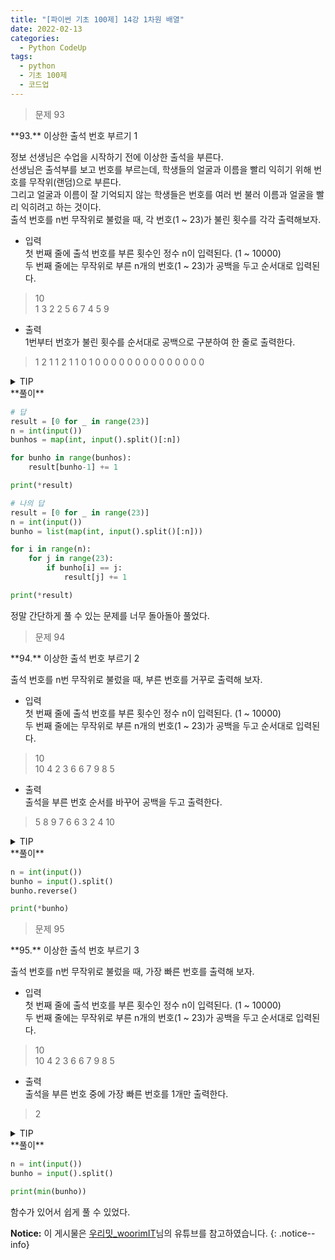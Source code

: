 ```yaml
---
title: "[파이썬 기초 100제] 14강 1차원 배열"
date: 2022-02-13
categories:
  - Python CodeUp
tags:
  - python
  - 기초 100제
  - 코드업
---
```


> 문제 93

<div class="notice--danger" markdown="1">
**93.** 이상한 출석 번호 부르기 1<br>

정보 선생님은 수업을 시작하기 전에 이상한 출석을 부른다.<br>
선생님은 출석부를 보고 번호를 부르는데, 학생들의 얼굴과 이름을 빨리 익히기 위해 번호를 무작위(랜덤)으로 부른다.<br>
그리고 얼굴과 이름이 잘 기억되지 않는 학생들은 번호를 여러 번 불러 이름과 얼굴을 빨리 익히려고 하는 것이다.<br>
출석 번호를 n번 무작위로 불렀을 때, 각 번호(1 ~ 23)가 불린 횟수를 각각 출력해보자.<br>

- 입력<br>
첫 번째 줄에 출석 번호를 부른 횟수인 정수 n이 입력된다. (1 ~ 10000)<br>
두 번째 줄에는 무작위로 부른 n개의 번호(1 ~ 23)가 공백을 두고 순서대로 입력된다.<br>
> 10<br>
> 1 3 2 2 5 6 7 4 5 9

- 출력<br>
1번부터 번호가 불린 횟수를 순서대로 공백으로 구분하여 한 줄로 출력한다.<br>
> 1 2 1 1 2 1 1 0 1 0 0 0 0 0 0 0 0 0 0 0 0 0 0
</div>

<details>
<summary>TIP</summary>
<div markdown="1">

파이썬에서는 배열의 비어있는 공간을 미리 확보해 놓을 수 없다.따라서 필요한 갯수 만큼 *'어떠한 값'*으로 초기화 시켜주어야 한다.

```python
LIST = list(range(23)) # 0~22번지까지 0-22의 숫자들로 채워진다.

LIST = [0 for _ in range(23)] # 0~22번지까지 0으로 채워진다.
```

호출되는 번호(주소값)의 값을 기존 값에서 +1하여 저장해주는 방식으로 해당 번호가 몇 번 호출되었는지 카운트할 수 있다.

아래 코드에서 `'*(Asterisk)'`를 사용한 이유

문제에서 원하는 출력값은 리스트 형태가 아닌, 내부의 원소를 그대로 출력하길 요구했기 때문이다.

```python
print( [1,2,3] ) # [1,2,3]

print( *[1,2,3] ) # 1 2 3
```

</div>
</details>

<div class="notice" markdown="1">
**풀이**

```python
# 답
result = [0 for _ in range(23)]
n = int(input())
bunhos = map(int, input().split()[:n])

for bunho in range(bunhos):
    result[bunho-1] += 1

print(*result)

# 나의 답
result = [0 for _ in range(23)]
n = int(input())
bunho = list(map(int, input().split()[:n]))

for i in range(n):
    for j in range(23):
        if bunho[i] == j:
            result[j] += 1

print(*result)
```
정말 간단하게 풀 수 있는 문제를 너무 돌아돌아 풀었다.
</div>

> 문제 94

<div class="notice--success" markdown="1">
**94.** 이상한 출석 번호 부르기 2<br>

출석 번호를 n번 무작위로 불렀을 때, 부른 번호를 거꾸로 출력해 보자.<br>

- 입력<br>
첫 번째 줄에 출석 번호를 부른 횟수인 정수 n이 입력된다. (1 ~ 10000)<br>
두 번째 줄에는 무작위로 부른 n개의 번호(1 ~ 23)가 공백을 두고 순서대로 입력된다.<br>
> 10<br>
> 10 4 2 3 6 6 7 9 8 5

- 출력<br>
출석을 부른 번호 순서를 바꾸어 공백을 두고 출력한다.<br>
> 5 8 9 7 6 6 3 2 4 10
</div>

<details>
<summary>TIP</summary>
<div markdown="1">

리스트의 메소드인 `reverse()`를 이용하면 된다.

</div>
</details>

<div class="notice" markdown="1">
**풀이**

```python
n = int(input())
bunho = input().split()
bunho.reverse()

print(*bunho)
```

</div>

> 문제 95

<div class="notice--success" markdown="1">
**95.** 이상한 출석 번호 부르기 3<br>

출석 번호를 n번 무작위로 불렀을 때, 가장 빠른 번호를 출력해 보자.<br>

- 입력<br>
첫 번째 줄에 출석 번호를 부른 횟수인 정수 n이 입력된다. (1 ~ 10000)<br>
두 번째 줄에는 무작위로 부른 n개의 번호(1 ~ 23)가 공백을 두고 순서대로 입력된다.<br>
> 10<br>
> 10 4 2 3 6 6 7 9 8 5

- 출력<br>
출석을 부른 번호 중에 가장 빠른 번호를 1개만 출력한다.<br>
> 2
</div>

<details>
<summary>TIP</summary>
<div markdown="1">

가장 작은 값을 찾으면 된다.

파이썬에서는 배열(iterable) 객체의 원소 중 가장 작은 값을 반환해주는 `min()` 함수를 제공하고 있다.

</div>
</details>

<div class="notice" markdown="1">
**풀이**

```python
n = int(input())
bunho = input().split()

print(min(bunho))
```
함수가 있어서 쉽게 풀 수 있었다.
</div>

**Notice:** 이 게시물은 [우리밋\_woorimIT](https://www.youtube.com/watch?v=7sykajCtgCw&list=PLSK4WsJ8JS4dOszA7Zr8paqI81Mv27tNq&index=2)님의 유튜브를 참고하였습니다.
{: .notice--info}